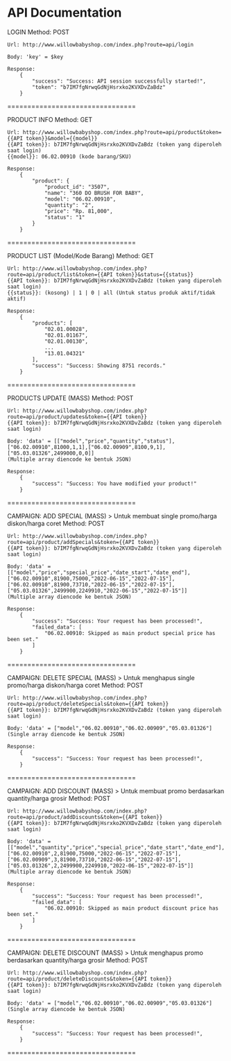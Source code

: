 # API Documentation

LOGIN
	Method: POST

	Url: http://www.willowbabyshop.com/index.php?route=api/login

	Body: 'key' = $key

	Response:
		{
			"success": "Success: API session successfully started!",
			"token": "b7IM7fgNrwqGdNjHsrxko2KVXDvZaBdz"
		}

================================

PRODUCT INFO
	Method: GET

	Url: http://www.willowbabyshop.com/index.php?route=api/product&token={{API token}}&model={{model}}
	{{API token}}: b7IM7fgNrwqGdNjHsrxko2KVXDvZaBdz (token yang diperoleh saat login)
	{{model}}: 06.02.00910 (kode barang/SKU)

	Response:
		{
			"product": {
				"product_id": "3507",
				"name": "360 DO BRUSH FOR BABY",
				"model": "06.02.00910",
				"quantity": "2",
				"price": "Rp. 81,000",
				"status": "1"
			}
		}
	
================================

PRODUCT LIST (Model/Kode Barang)
	Method: GET

	Url: http://www.willowbabyshop.com/index.php?route=api/product/list&token={{API token}}&status={{status}}
	{{API token}}: b7IM7fgNrwqGdNjHsrxko2KVXDvZaBdz (token yang diperoleh saat login)
	{{status}}: (kosong) | 1 | 0 | all (Untuk status produk aktif/tidak aktif)

	Response:
		{
			"products": [
				"02.01.00028",
				"02.01.01167",
				"02.01.00130",
				...
				"13.01.04321"
			],
			"success": "Success: Showing 8751 records."
		}
================================

PRODUCTS UPDATE (MASS)
	Method: POST

	Url: http://www.willowbabyshop.com/index.php?route=api/product/updates&token={{API token}}
	{{API token}}: b7IM7fgNrwqGdNjHsrxko2KVXDvZaBdz (token yang diperoleh saat login)

	Body: 'data' = [["model","price","quantity","status"],["06.02.00910",81000,1,1],["06.02.00909",8100,9,1],["05.03.01326",2499000,0,0]]
	(Multiple array diencode ke bentuk JSON)

	Response:
		{
			"success": "Success: You have modified your product!"
		}

================================

CAMPAIGN: ADD SPECIAL (MASS) > Untuk membuat single promo/harga diskon/harga coret
	Method: POST

	Url: http://www.willowbabyshop.com/index.php?route=api/product/addSpecials&token={{API token}}
	{{API token}}: b7IM7fgNrwqGdNjHsrxko2KVXDvZaBdz (token yang diperoleh saat login)

	Body: 'data' = [["model","price","special_price","date_start","date_end"],["06.02.00910",81900,75000,"2022-06-15","2022-07-15"],["06.02.00910",81900,73710,"2022-06-15","2022-07-15"],["05.03.01326",2499900,2249910,"2022-06-15","2022-07-15"]]
	(Multiple array diencode ke bentuk JSON)

	Response:
		{
			"success": "Success: Your request has been processed!",
			"failed_data": [
				"06.02.00910: Skipped as main product special price has been set."
			]
		}

================================

CAMPAIGN: DELETE SPECIAL (MASS) > Untuk menghapus single promo/harga diskon/harga coret
	Method: POST

	Url: http://www.willowbabyshop.com/index.php?route=api/product/deleteSpecials&token={{API token}}
	{{API token}}: b7IM7fgNrwqGdNjHsrxko2KVXDvZaBdz (token yang diperoleh saat login)

	Body: 'data' = ["model","06.02.00910","06.02.00909","05.03.01326"]
	(Single array diencode ke bentuk JSON)

	Response:
		{
			"success": "Success: Your request has been processed!",
		}

================================

CAMPAIGN: ADD DISCOUNT (MASS) > Untuk membuat promo berdasarkan quantity/harga grosir
	Method: POST

	Url: http://www.willowbabyshop.com/index.php?route=api/product/addDiscounts&token={{API token}}
	{{API token}}: b7IM7fgNrwqGdNjHsrxko2KVXDvZaBdz (token yang diperoleh saat login)

	Body: 'data' = [["model","quantity","price","special_price","date_start","date_end"],["06.02.00910",2,81900,75000,"2022-06-15","2022-07-15"],["06.02.00909",3,81900,73710,"2022-06-15","2022-07-15"],["05.03.01326",2,2499900,2249910,"2022-06-15","2022-07-15"]]
	(Multiple array diencode ke bentuk JSON)

	Response:
		{
			"success": "Success: Your request has been processed!",
			"failed_data": [
				"06.02.00910: Skipped as main product discount price has been set."
			]
		}

================================

CAMPAIGN: DELETE DISCOUNT (MASS) > Untuk menghapus promo berdasarkan quantity/harga grosir
	Method: POST

	Url: http://www.willowbabyshop.com/index.php?route=api/product/deleteDiscounts&token={{API token}}
	{{API token}}: b7IM7fgNrwqGdNjHsrxko2KVXDvZaBdz (token yang diperoleh saat login)

	Body: 'data' = ["model","06.02.00910","06.02.00909","05.03.01326"]
	(Single array diencode ke bentuk JSON)

	Response:
		{
			"success": "Success: Your request has been processed!",
		}

================================
